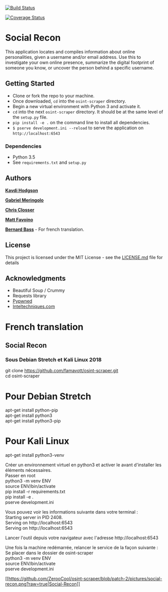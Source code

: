 [![Build Status](https://travis-ci.org/famavott/osint-scraper.svg?branch=master)](https://travis-ci.org/famavott/osint-scraper)

[![Coverage Status](https://coveralls.io/repos/github/famavott/osint-scraper/badge.svg?branch=master)](https://coveralls.io/github/famavott/osint-scraper?branch=master)

# Social Recon

This application locates and compiles information about online personalities, given a username and/or email address. Use this to investigate your own online presence, summarize the digital footprint of someone you know, or uncover the person behind a specific username.

## Getting Started

- Clone or fork the repo to your machine.
- Once downloaded, `cd` into the `osint-scraper` directory.
- Begin a new virtual environment with Python 3 and activate it.
- `cd` into the next `osint-scraper` directory. It should be at the same level of the `setup.py` file.
- `pip install -e .` on the command line to install all dependencies.
- `$ pserve development.ini --reload` to serve the application on `http://localhost:6543`

### Dependencies

- Python 3.5
- See `requirements.txt` and `setup.py`

## Authors

[**Kavdi Hodgson**](https://github.com/kavdi)

[**Gabriel Meringolo**](https://github.com/gabrielx52)

[**Chris Closser**](https://github.com/ChristopherSClosser)

[**Matt Favoino**](https://github.com/famavott)

[**Bernard Bass**](https://github.com/ZerooCool) - For french translation.

## License

This project is licensed under the MIT License - see the [LICENSE.md](LICENSE.md) file for details

## Acknowledgments

- Beautiful Soup / Crummy
- Requests library
- [Pypwned](https://github.com/kernelmachine/haveibeenpwned)
- [Inteltechniques.com](https://inteltechniques.com/menu.html)


# French translation

## Social Recon

### Sous Debian Stretch et Kali Linux 2018
git clone https://github.com/famavott/osint-scraper.git<br/>
cd osint-scraper

# Pour Debian Stretch
apt-get install python-pip<br/>
apt-get install python3<br/>
apt-get install python3-pip

# Pour Kali Linux
apt-get install python3-venv

Créer un environnement virtuel en python3 et activer le avant d'installer les éléments nécessaires.<br/>
Passer en root<br/>
python3 -m venv ENV<br/>
source ENV/bin/activate<br/>
pip install -r requirements.txt<br/>
pip install -e .<br/>
pserve development.ini<br/>

Vous pouvez voir les informations suivante dans votre terminal :<br/>
Starting server in PID 2408.<br/>
Serving on http://localhost:6543<br/>
Serving on http://localhost:6543<br/>

Lancer l'outil depuis votre navigateur avec l'adresse http://localhost:6543<br/>

Une fois la machine redémarrée, relancer le service de la façon suivante :<br/>
Se placer dans le dossier de osint-scraper<br/>
python3 -m venv ENV<br/>
source ENV/bin/activate<br/>
pserve development.ini

[[https://github.com/ZerooCool/osint-scraper/blob/patch-2/pictures/social-recon.png?raw=true|Social-Recon]]
